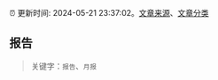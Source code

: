 :alarm_clock: 更新时间: 2024-05-21 23:37:02。[文章来源](/README.md)、[文章分类](/TAGS.md)

## 报告


> 关键字：`报告`、`月报`



